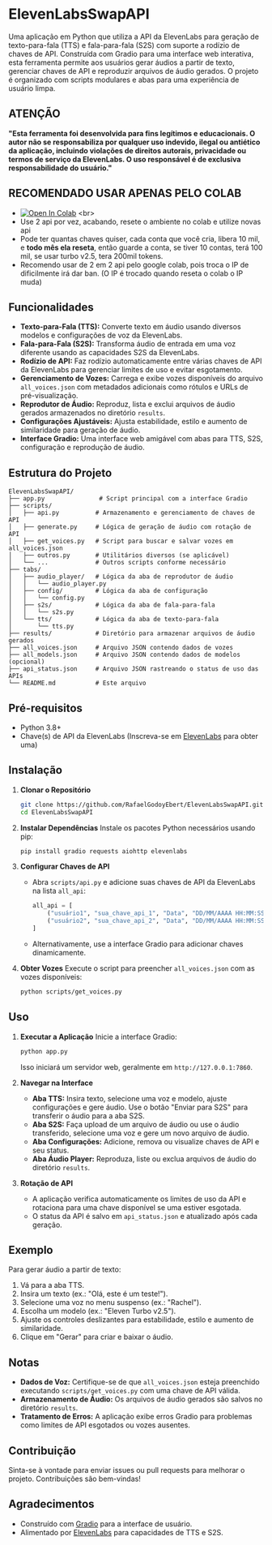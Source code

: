 # ElevenLabsSwapAPI

Uma aplicação em Python que utiliza a API da ElevenLabs para geração de texto-para-fala (TTS) e fala-para-fala (S2S) com suporte a rodízio de chaves de API. Construída com Gradio para uma interface web interativa, esta ferramenta permite aos usuários gerar áudios a partir de texto, gerenciar chaves de API e reproduzir arquivos de áudio gerados. O projeto é organizado com scripts modulares e abas para uma experiência de usuário limpa.

## ATENÇÃO
**"Esta ferramenta foi desenvolvida para fins legítimos e educacionais. O autor não se responsabiliza por qualquer uso indevido, ilegal ou antiético da aplicação, incluindo violações de direitos autorais, privacidade ou termos de serviço da ElevenLabs. O uso responsável é de exclusiva responsabilidade do usuário."**

## RECOMENDADO USAR APENAS PELO COLAB
- [![Open In Colab](https://colab.research.google.com/assets/colab-badge.svg)]([https://colab.research.google.com/drive/1UZKzeqjIeEyvq9nPx7s_4mU6xlkZQn_R?usp=sharing#scrollTo=pa36OeArowme](https://colab.research.google.com/drive/19vYsQCDNjkLJADeJG3oZ6lh2Lmm_EYJp?usp=sharing)) <br>
- Use 2 api por vez, acabando, resete o ambiente no colab e utilize novas api
- Pode ter quantas chaves quiser, cada conta que você cria, libera 10 mil, e **todo mês ela reseta**, então guarde a conta, se tiver 10 contas, terá 100 mil, se usar turbo v2.5, tera 200mil tokens.
- Recomendo usar de 2 em 2 api pelo google colab, pois troca o IP de dificilmente irá dar ban. (O IP é trocado quando reseta o colab o IP muda)
  
## Funcionalidades
- **Texto-para-Fala (TTS):** Converte texto em áudio usando diversos modelos e configurações de voz da ElevenLabs.
- **Fala-para-Fala (S2S):** Transforma áudio de entrada em uma voz diferente usando as capacidades S2S da ElevenLabs.
- **Rodízio de API:** Faz rodízio automaticamente entre várias chaves de API da ElevenLabs para gerenciar limites de uso e evitar esgotamento.
- **Gerenciamento de Vozes:** Carrega e exibe vozes disponíveis do arquivo `all_voices.json` com metadados adicionais como rótulos e URLs de pré-visualização.
- **Reprodutor de Áudio:** Reproduz, lista e exclui arquivos de áudio gerados armazenados no diretório `results`.
- **Configurações Ajustáveis:** Ajusta estabilidade, estilo e aumento de similaridade para geração de áudio.
- **Interface Gradio:** Uma interface web amigável com abas para TTS, S2S, configuração e reprodução de áudio.

## Estrutura do Projeto
```
ElevenLabsSwapAPI/
├── app.py               # Script principal com a interface Gradio
├── scripts/
│   ├── api.py          # Armazenamento e gerenciamento de chaves de API
│   ├── generate.py     # Lógica de geração de áudio com rotação de API
│   ├── get_voices.py   # Script para buscar e salvar vozes em all_voices.json
│   ├── outros.py       # Utilitários diversos (se aplicável)
│   └── ...             # Outros scripts conforme necessário
├── tabs/
│   ├── audio_player/   # Lógica da aba de reprodutor de áudio
│   │   └── audio_player.py
│   ├── config/         # Lógica da aba de configuração
│   │   └── config.py
│   ├── s2s/            # Lógica da aba de fala-para-fala
│   │   └── s2s.py
│   └── tts/            # Lógica da aba de texto-para-fala
│       └── tts.py
├── results/            # Diretório para armazenar arquivos de áudio gerados
├── all_voices.json     # Arquivo JSON contendo dados de vozes
├── all_models.json     # Arquivo JSON contendo dados de modelos (opcional)
├── api_status.json     # Arquivo JSON rastreando o status de uso das APIs
└── README.md           # Este arquivo
```

## Pré-requisitos
- Python 3.8+
- Chave(s) de API da ElevenLabs (Inscreva-se em [ElevenLabs](https://elevenlabs.io) para obter uma)


## Instalação

1. **Clonar o Repositório**
   ```bash
   git clone https://github.com/RafaelGodoyEbert/ElevenLabsSwapAPI.git
   cd ElevenLabsSwapAPI
   ```

2. **Instalar Dependências**
   Instale os pacotes Python necessários usando pip:
   ```bash
   pip install gradio requests aiohttp elevenlabs
   ```

3. **Configurar Chaves de API**
   - Abra `scripts/api.py` e adicione suas chaves de API da ElevenLabs na lista `all_api`:
     ```python
     all_api = [
         ("usuário1", "sua_chave_api_1", "Data", "DD/MM/AAAA HH:MM:SS"),
         ("usuário2", "sua_chave_api_2", "Data", "DD/MM/AAAA HH:MM:SS"),
     ]
     ```
   - Alternativamente, use a interface Gradio para adicionar chaves dinamicamente.

4. **Obter Vozes**
   Execute o script para preencher `all_voices.json` com as vozes disponíveis:
   ```bash
   python scripts/get_voices.py
   ```

## Uso

1. **Executar a Aplicação**
   Inicie a interface Gradio:
   ```bash
   python app.py
   ```
   Isso iniciará um servidor web, geralmente em `http://127.0.0.1:7860`.

2. **Navegar na Interface**
   - **Aba TTS:** Insira texto, selecione uma voz e modelo, ajuste configurações e gere áudio. Use o botão "Enviar para S2S" para transferir o áudio para a aba S2S.
   - **Aba S2S:** Faça upload de um arquivo de áudio ou use o áudio transferido, selecione uma voz e gere um novo arquivo de áudio.
   - **Aba Configurações:** Adicione, remova ou visualize chaves de API e seu status.
   - **Aba Áudio Player:** Reproduza, liste ou exclua arquivos de áudio do diretório `results`.

3. **Rotação de API**
   - A aplicação verifica automaticamente os limites de uso da API e rotaciona para uma chave disponível se uma estiver esgotada.
   - O status da API é salvo em `api_status.json` e atualizado após cada geração.

## Exemplo
Para gerar áudio a partir de texto:
1. Vá para a aba TTS.
2. Insira um texto (ex.: "Olá, este é um teste!").
3. Selecione uma voz no menu suspenso (ex.: "Rachel").
4. Escolha um modelo (ex.: "Eleven Turbo v2.5").
5. Ajuste os controles deslizantes para estabilidade, estilo e aumento de similaridade.
6. Clique em "Gerar" para criar e baixar o áudio.

## Notas
- **Dados de Voz:** Certifique-se de que `all_voices.json` esteja preenchido executando `scripts/get_voices.py` com uma chave de API válida.
- **Armazenamento de Áudio:** Os arquivos de áudio gerados são salvos no diretório `results`.
- **Tratamento de Erros:** A aplicação exibe erros Gradio para problemas como limites de API esgotados ou vozes ausentes.

## Contribuição
Sinta-se à vontade para enviar issues ou pull requests para melhorar o projeto. Contribuições são bem-vindas!

## Agradecimentos
- Construído com [Gradio](https://gradio.app) para a interface de usuário.
- Alimentado por [ElevenLabs](https://elevenlabs.io) para capacidades de TTS e S2S. 
